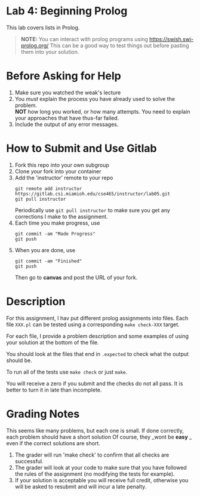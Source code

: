 # Lab 4:  Beginning Prolog
This lab covers lists in Prolog. 
> **NOTE:** You can interact with prolog programs using https://swish.swi-prolog.org/
> This can be a good way to test things out before pasting them into your solution. 

# Before Asking for Help
1.  Make sure you watched the weak's lecture
2.  You _must_ explain the process you have already used to solve the problem.  
    **NOT** how long you worked, or how many attempts. You need to explain your approaches that have thus-far failed. 
3.  Include the output of any error messages.

# How to Submit and Use Gitlab
1. Fork this repo into your own subgroup
2. Clone _your_ fork into your container
3. Add the 'instructor' remote to your repo
   ```
   git remote add instructor https://gitlab.csi.miamioh.edu/cse465/instructor/lab05.git
   git pull instructor
   ``` 
   Periodically use `git pull instructor` to make sure you get any corrections I make to the assignment. 
4. Each time you make progress, use
   ```
   git commit -am "Made Progress" 
   git push
   ```
5. When you are done, use
   ```
   git commit -am "Finished" 
   git push
   ```  
   Then go to **canvas** and post the URL of your fork. 
# Description

For this assignment, I hav put different prolog assignments
into files. Each file `XXX.pl` can be tested using a corresponding 
`make check-XXX` target.  


For each file, I provide a problem description 
and some examples of using your solution
at the bottom of the file. 

You should look at the files that end in `.expected` to 
check what the output should be. 

To run all of the tests use `make check` or just `make`. 

You will receive a zero if you submit and the checks do not all pass.
It is better to turn it in late than incomplete. 

# Grading Notes
This seems like many problems, but each one is small. 
If done correctly, each problem should have a short solution
Of course, they _wont be **easy** _ even if the correct solutions are short. 

1. The grader will run 'make check' to confirm that all checks are successful. 
2. The grader will look at your code to make sure that you have followed the rules of the assignment (no modifying the tests for example).  
3. If your solution is acceptable you will receive full credit, otherwise you will be asked to resubmit and will incur a late penalty. 

